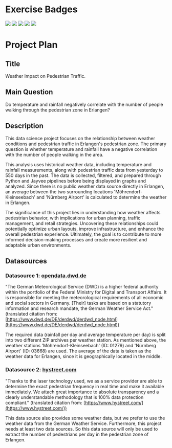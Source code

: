# Exercise Badges

![](https://byob.yarr.is/345Mathieu543/fau-made/score_ex1) ![](https://byob.yarr.is/345Mathieu543/fau-made/score_ex2) ![](https://byob.yarr.is/345Mathieu543/fau-made/score_ex3) ![](https://byob.yarr.is/345Mathieu543/fau-made/score_ex4) ![](https://byob.yarr.is/345Mathieu543/fau-made/score_ex5)

# Project Plan

## Title

<!-- Give your project a short title. -->

Weather Impact on Pedestrian Traffic.

## Main Question

<!-- Think about one main question you want to answer based on the data. -->

Do temperature and rainfall negatively correlate with the number of people walking through the pedestrian zone in Erlangen?

## Description

<!-- Describe your data science project in max. 200 words. Consider writing about why and how you attempt it. -->

This data science project focuses on the relationship between weather conditions and pedestrian traffic in Erlangen's pedestrian zone. The primary question is whether temperature and rainfall have a negative correlation with the number of people walking in the area.

This analysis uses historical weather data, including temperature and rainfall measurements, along with pedestrian traffic data from yesterday to 550 days in the past. The data is collected, filtered, and prepared through Python and Jayvee pipelines before being displayed in graphs and analyzed. Since there is no public weather data source directly in Erlangen, an average between the two surrounding locations 'Möhrendorf-Kleinseebach' and 'Nürnberg Airport' is calculated to determine the weather in Erlangen.

The significance of this project lies in understanding how weather affects pedestrian behavior, with implications for urban planning, traffic management, and retail strategies. Uncovering these relationships could potentially optimize urban layouts, improve infrastructure, and enhance the overall pedestrian experience. Ultimately, the goal is to contribute to more informed decision-making processes and create more resilient and adaptable urban environments.

## Datasources

<!-- Describe each datasources you plan to use in a section. Use the prefic "DatasourceX" where X is the id of the datasource. -->

### Datasource 1: [opendata.dwd.de](https://opendata.dwd.de)

"The German Meteorological Service (DWD) is a higher federal authority within the portfolio of the Federal Ministry for Digital and Transport Affairs. It is responsible for meeting the meteorological requirements of all economic and social sectors in Germany. \[Their] tasks are based on a statutory information and research mandate, the German Weather Service Act." (translated citation from: [https://www.dwd.de/DE/derdwd/derdwd_node.html](https://www.dwd.de/DE/derdwd/derdwd_node.html))

The required data (rainfall per day and average temperature per day) is split into two different ZIP archives per weather station. As mentioned above, the weather stations 'Möhrendorf-Kleinseebach' (ID: 01279) and 'Nürnberg Airport' (ID: 03668) are used. The average of the data is taken as the weather data for Erlangen, since it is geographically located in the middle.

### Datasource 2: [hystreet.com](https://www.hystreet.com)

"Thanks to the laser technology used, we as a service provider are able to determine the exact pedestrian frequency in real time and make it available immediately. We attach great importance to absolute transparency and a clearly understandable methodology that is 100% data protection compliant." (translated citation from: [https://www.hystreet.com/](https://www.hystreet.com/))

This data source also provides some weather data, but we prefer to use the weather data from the German Weather Service. Furthermore, this project needs at least two data sources. So this data source will only be used to extract the number of pedestrians per day in the pedestrian zone of Erlangen.
